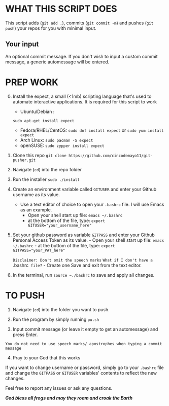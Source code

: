 # WHAT THIS SCRIPT DOES

This script adds (`git add .`), commits (`git commit -m`) and pushes (`git push`) your repos for you with minimal input.

## Your input

An optional commit message. If you don't wish to input a custom commit message, a generic automessage will be entered.


# PREP WORK

0. Install the expect, a small (<1mb) scripting language that's used to automate interactive applications. It is required for this script to work
     * Ubuntu/Debian :
     
     ```sudo apt-get install expect```
     * Fedora/RHEL/CentOS:
     ```sudo dnf install expect``` or ```sudo yum install expect```
     * Arch Linux:
     ```sudo pacman -S expect```
     * openSUSE:
     ```sudo zypper install expect```

1. Clone this repo
   ```git clone https://github.com/cincodemayo11/git-pusher.git```

2. Navigate (`cd`) into the repo folder

3. Run the installer
   ```sudo ./install```

4. Create an environment variable called `GITUSER` and enter your Github username as its value.
   * Use a text editor of choice to open your `.bashrc` file.
   I will use Emacs as an example.
       - Open your shell start up file:
   ```emacs ~/.bashrc```
       - at the bottom of the file, type:
   ```export GITUSER="your_username_here"```

5. Set your github password as variable `GITPASS` and enter your Github Personal Access Token as its value.
       - Open your shell start up file:
   ```emacs ~/.bashrc```
       - at the bottom of the file, type:
   ```export GITPASS="your_PAT_here"```

   ```Disclaimer: Don't omit the speech marks```
   `What if I don't have a `.bashrc` file?` - Create one
   Save and exit from the text editor.

6. In the terminal, run `source ~./bashrc` to save and apply all changes.

# TO PUSH

1. Navigate (`cd`) into the folder you want to push.

2. Run the program by simply running
   ```pu.sh```

3. Input commit message (or leave it empty to get an automessage) and press Enter.

```You do not need to use speech marks/ apostrophes when typing a commit message```

4. Pray to your God that this works

If you want to change username or password, simply go to your `.bashrc` file and change the `GITPASS` or `GITUSER` variables' contents to reflect the new changes.

Feel free to report any issues or ask any questions.

*****************God bless all frogs and may they roam and croak the Earth*****************
